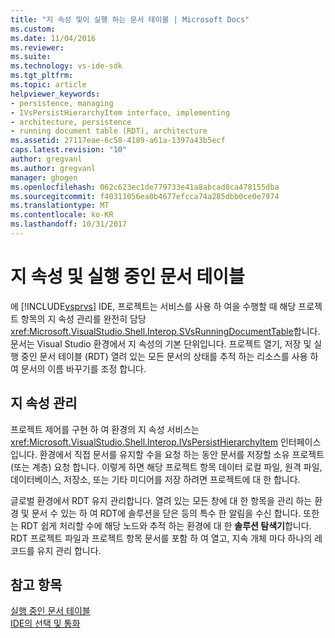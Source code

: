 ```yaml
---
title: "지 속성 및이 실행 하는 문서 테이블 | Microsoft Docs"
ms.custom: 
ms.date: 11/04/2016
ms.reviewer: 
ms.suite: 
ms.technology: vs-ide-sdk
ms.tgt_pltfrm: 
ms.topic: article
helpviewer_keywords:
- persistence, managing
- IVsPersistHierarchyItem interface, implementing
- architecture, persistence
- running document table (RDT), architecture
ms.assetid: 27117eae-6c58-4189-a61a-1397a43b5ecf
caps.latest.revision: "10"
author: gregvanl
ms.author: gregvanl
manager: ghogen
ms.openlocfilehash: 062c623ec1de779733e41a8abcad8ca478155dba
ms.sourcegitcommit: f40311056ea0b4677efcca74a285dbb0ce0e7974
ms.translationtype: MT
ms.contentlocale: ko-KR
ms.lasthandoff: 10/31/2017
---
```

# <a name="persistence-and-the-running-document-table"></a>지 속성 및 실행 중인 문서 테이블
에 [!INCLUDE[vsprvs](../../code-quality/includes/vsprvs_md.md)] IDE, 프로젝트는 서비스를 사용 하 여을 수행할 때 해당 프로젝트 항목의 지 속성 관리를 완전히 담당 <xref:Microsoft.VisualStudio.Shell.Interop.SVsRunningDocumentTable>합니다. 문서는 Visual Studio 환경에서 지 속성의 기본 단위입니다. 프로젝트 열기, 저장 및 실행 중인 문서 테이블 (RDT) 열려 있는 모든 문서의 상태를 추적 하는 리소스를 사용 하 여 문서의 이름 바꾸기를 조정 합니다.  
  
## <a name="managing-persistence"></a>지 속성 관리  
 프로젝트 제어를 구현 하 여 환경의 지 속성 서비스는 <xref:Microsoft.VisualStudio.Shell.Interop.IVsPersistHierarchyItem> 인터페이스입니다. 환경에서 직접 문서를 유지할 수을 요청 하는 동안 문서를 저장할 소유 프로젝트 (또는 계층) 요청 합니다. 이렇게 하면 해당 프로젝트 항목 데이터 로컬 파일, 원격 파일, 데이터베이스, 저장소, 또는 기타 미디어를 저장 하려면 프로젝트에 대 한 합니다.  
  
 글로벌 환경에서 RDT 유지 관리합니다. 열려 있는 모든 창에 대 한 항목을 관리 하는 환경 및 문서 수 있는 하 여 RDT에 솔루션을 닫은 등의 특수 한 알림을 수신 합니다. 또한는 RDT 쉽게 처리할 수에 해당 노드와 추적 하는 환경에 대 한 **솔루션 탐색기**합니다. RDT 프로젝트 파일과 프로젝트 항목 문서를 포함 하 여 열고, 지속 개체 마다 하나의 레코드를 유지 관리 합니다.  
  
## <a name="see-also"></a>참고 항목  
 [실행 중인 문서 테이블](../../extensibility/internals/running-document-table.md)   
 [IDE의 선택 및 통화](../../extensibility/internals/selection-and-currency-in-the-ide.md)